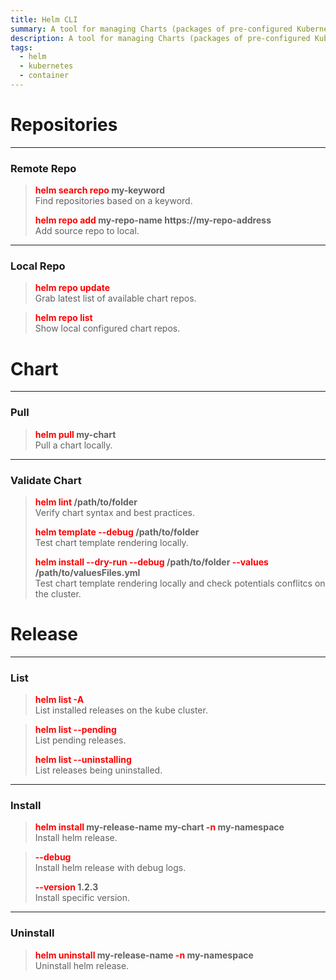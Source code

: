 ```yaml
---
title: Helm CLI
summary: A tool for managing Charts (packages of pre-configured Kubernetes resources).
description: A tool for managing Charts (packages of pre-configured Kubernetes resources).
tags:
  - helm
  - kubernetes
  - container
---
```


# Repositories

---

### Remote Repo


 > 
 > **<font color=red>helm search repo</font> my-keyword**</br>
 > Find repositories based on a keyword.
 > 
 > **<font color=red>helm repo add</font> my-repo-name https://my-repo-address**</br>
 > Add source repo to local.

---

### Local Repo


 > 
 > **<font color=red>helm repo update</font>**</br>
 > Grab latest list of available chart repos.

 > 
 > **<font color=red>helm repo list</font>**</br>
 > Show local configured chart repos.

# Chart

---

### Pull


 > 
 > **<font color=red>helm pull</font> my-chart**</br>
 > Pull a chart locally.

---

### Validate Chart


 > 
 > **<font color=red>helm lint</font> /path/to/folder**</br>
 > Verify chart syntax and best practices.
 > 
 > **<font color=red>helm template --debug</font> /path/to/folder**</br>
 > Test chart template rendering locally.
 > 
 > **<font color=red>helm install --dry-run --debug</font> /path/to/folder <font color=red>--values</font> /path/to/valuesFiles.yml**</br>
 > Test chart template rendering locally and check potentials conflitcs on the cluster.

# Release

---

### List


 > 
 > **<font color=red>helm list -A</font>**</br>
 > List installed releases on the kube cluster.

 > 
 > **<font color=red>helm list --pending</font>**</br>
 > List pending releases.
 > 
 > **<font color=red>helm list --uninstalling</font>**</br>
 > List releases being uninstalled.

---

### Install


 > 
 > **<font color=red>helm install</font> my-release-name my-chart <font color=red>-n</font> my-namespace**</br>
 > Install helm release.

 > 
 > **<font color=red>--debug</font>**</br>
 > Install helm release with debug logs.
 > 
 > **<font color=red>--version</font> 1.2.3**</br>
 > Install specific version.

---

### Uninstall


 > 
 > **<font color=red>helm uninstall</font>  my-release-name <font color=red>-n</font> my-namespace**</br>
 > Uninstall helm release.
